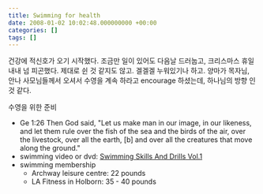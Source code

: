 ```yaml
---
title: Swimming for health
date: 2008-01-02 10:02:48.000000000 +00:00
categories: []
tags: []
---
```

<p>건강에 적신호가 오기 시작했다. 조금만 일이 있어도 다음날 드러눕고, 크리스마스 휴일 내내 넘 피곤했다. 제대로 쉰 것 같지도 않고. 겔겔겔 누워있기나 하고. 양마가 목자님, 안나 사모님들께서 오셔서 수영을 계속 하라고 encourage 하셨는데, 하나님의 방향 인 것 같다.</p>
<p>수영을 위한 준비</p>
<ul>
<li>Ge 1:26 Then God said, "Let us make man in our image, in our likeness, and let them rule over the fish of the sea and the birds of the air, over the livestock, over all the earth, [b] and over all the creatures that move along the ground."</li>
<li>swimming video or dvd: <a href="http://www.amazon.co.uk/Swimming-Skills-Drills-Vol-1/dp/B000PE0EVG/ref=sr_1_5?ie=UTF8&amp;s=dvd&amp;qid=1199266464&amp;sr=1-5">Swimming Skills And Drills Vol.1</a></li>
<li>swimming membership
<ul>
<li>Archway leisure centre: 22 pounds</li>
<li>LA Fitness in Holborn: 35 - 40 pounds</li>
</ul>
</li>
</ul>
